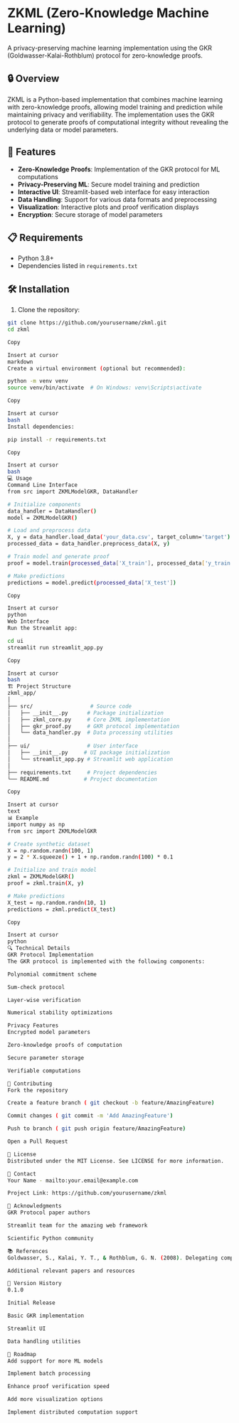 # ZKML (Zero-Knowledge Machine Learning)

A privacy-preserving machine learning implementation using the GKR (Goldwasser-Kalai-Rothblum) protocol for zero-knowledge proofs.

## 🔒 Overview

ZKML is a Python-based implementation that combines machine learning with zero-knowledge proofs, allowing model training and prediction while maintaining privacy and verifiability. The implementation uses the GKR protocol to generate proofs of computational integrity without revealing the underlying data or model parameters.

## 🚀 Features

- **Zero-Knowledge Proofs**: Implementation of the GKR protocol for ML computations
- **Privacy-Preserving ML**: Secure model training and prediction
- **Interactive UI**: Streamlit-based web interface for easy interaction
- **Data Handling**: Support for various data formats and preprocessing
- **Visualization**: Interactive plots and proof verification displays
- **Encryption**: Secure storage of model parameters

## 📋 Requirements

- Python 3.8+
- Dependencies listed in `requirements.txt`

## 🛠️ Installation

1. Clone the repository:
```bash
git clone https://github.com/yourusername/zkml.git
cd zkml

Copy

Insert at cursor
markdown
Create a virtual environment (optional but recommended):

python -m venv venv
source venv/bin/activate  # On Windows: venv\Scripts\activate

Copy

Insert at cursor
bash
Install dependencies:

pip install -r requirements.txt

Copy

Insert at cursor
bash
💻 Usage
Command Line Interface
from src import ZKMLModelGKR, DataHandler

# Initialize components
data_handler = DataHandler()
model = ZKMLModelGKR()

# Load and preprocess data
X, y = data_handler.load_data('your_data.csv', target_column='target')
processed_data = data_handler.preprocess_data(X, y)

# Train model and generate proof
proof = model.train(processed_data['X_train'], processed_data['y_train'])

# Make predictions
predictions = model.predict(processed_data['X_test'])

Copy

Insert at cursor
python
Web Interface
Run the Streamlit app:

cd ui
streamlit run streamlit_app.py

Copy

Insert at cursor
bash
🏗️ Project Structure
zkml_app/
│
├── src/                  # Source code
│   ├── __init__.py      # Package initialization
│   ├── zkml_core.py     # Core ZKML implementation
│   ├── gkr_proof.py     # GKR protocol implementation
│   └── data_handler.py  # Data processing utilities
│
├── ui/                  # User interface
│   ├── __init__.py     # UI package initialization
│   └── streamlit_app.py # Streamlit web application
│
├── requirements.txt     # Project dependencies
└── README.md           # Project documentation

Copy

Insert at cursor
text
📊 Example
import numpy as np
from src import ZKMLModelGKR

# Create synthetic dataset
X = np.random.randn(100, 1)
y = 2 * X.squeeze() + 1 + np.random.randn(100) * 0.1

# Initialize and train model
zkml = ZKMLModelGKR()
proof = zkml.train(X, y)

# Make predictions
X_test = np.random.randn(10, 1)
predictions = zkml.predict(X_test)

Copy

Insert at cursor
python
🔍 Technical Details
GKR Protocol Implementation
The GKR protocol is implemented with the following components:

Polynomial commitment scheme

Sum-check protocol

Layer-wise verification

Numerical stability optimizations

Privacy Features
Encrypted model parameters

Zero-knowledge proofs of computation

Secure parameter storage

Verifiable computations

🤝 Contributing
Fork the repository

Create a feature branch ( git checkout -b feature/AmazingFeature)

Commit changes ( git commit -m 'Add AmazingFeature')

Push to branch ( git push origin feature/AmazingFeature)

Open a Pull Request

📝 License
Distributed under the MIT License. See LICENSE for more information.

📧 Contact
Your Name - mailto:your.email@example.com

Project Link: https://github.com/yourusername/zkml

🙏 Acknowledgments
GKR Protocol paper authors

Streamlit team for the amazing web framework

Scientific Python community

📚 References
Goldwasser, S., Kalai, Y. T., & Rothblum, G. N. (2008). Delegating computation: interactive proofs for muggles.

Additional relevant papers and resources

🔄 Version History
0.1.0

Initial Release

Basic GKR implementation

Streamlit UI

Data handling utilities

🚧 Roadmap
Add support for more ML models

Implement batch processing

Enhance proof verification speed

Add more visualization options

Implement distributed computation support